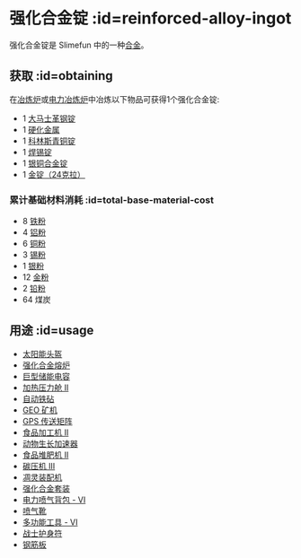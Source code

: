 # 强化合金锭 :id=reinforced-alloy-ingot

强化合金锭是 Slimefun 中的一种[合金](/Ingots#alloys)。

## 获取 :id=obtaining

在[冶炼炉](/Smeltery)或[电力冶炼炉](/Electric-Smeltery)中冶炼以下物品可获得1个强化合金锭:

* 1 [大马士革钢锭](/Damascus-Steel-Ingot)
* 1 [硬化金属](/Hardened-Metal)
* 1 [科林斯青铜锭](/Corinthian-Bronze-Ingot)
* 1 [焊锡锭](/Solder-Ingot)
* 1 [银铜合金锭](/Billon-Ingot)
* 1 [金锭（24克拉）](/Gold-Ingot#Gold-Ingot-24-Carat)

### 累计基础材料消耗 :id=total-base-material-cost

* 8 [铁粉](/Iron-Dust)
* 4 [铝粉](/Aluminum-Dust)
* 6 [铜粉](/Copper-Dust)
* 3 [锡粉](/Tin-Dust)
* 1 [银粉](/Silver-Dust)
* 12 [金粉](/Gold-Dust)
* 2 [铅粉](/Lead-Dust)
* 64 煤炭

## 用途 :id=usage

* [太阳能头盔](/Technical-Gadgets#solar-helmet)
* [强化合金熔炉](/Enhanced-Furnaces)
* [巨型储能电容](/Energy-Capacitors)
* [加热压力舱 II](/Heated-Pressure-Chamber)
* [自动铁砧](/Auto-Anvil)
* [GEO 矿机](/GEO-Miner)
* [GPS 传送矩阵](/GPS-Teleporter-Matrix)
* [食品加工机 II](/Food-Fabricator)
* [动物生长加速器](/Animal-Growth-Accelerator)
* [食品堆肥机 II](/Food-Composter)
* [碳压机 III](/Carbon-Press)
* [凋灵装配机](/Wither-Assembler)
* [强化合金套装](/Armor#reinforced-armor-set)
* [电力喷气背包 - VI](/Jetpacks)
* [喷气靴](/Jet-Boots)
* [多功能工具 - VI](/Multi-Tools)
* [战士护身符](/Talismans)
* [钢筋板](/Miscellaneous-Items)
